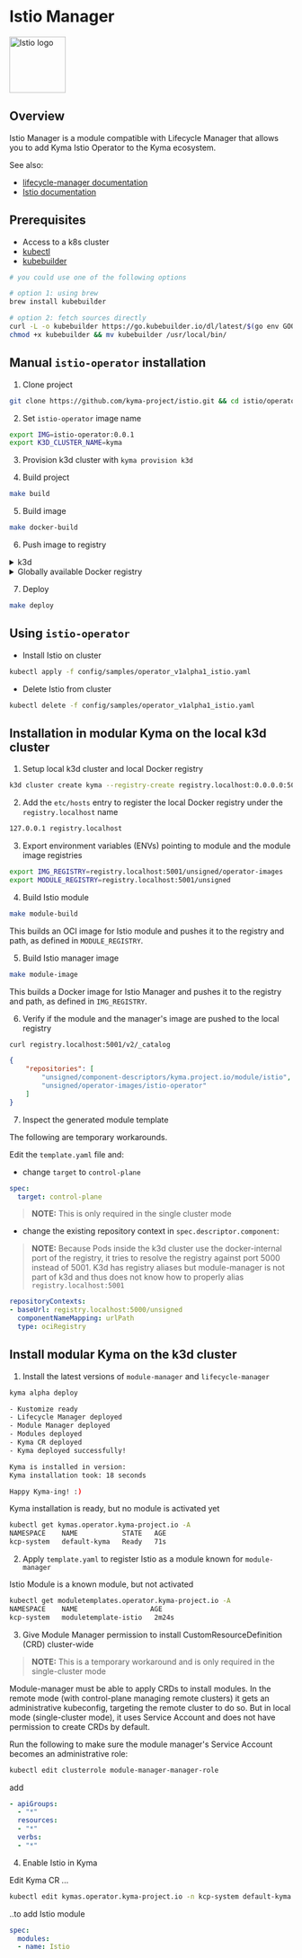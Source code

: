 # Istio Manager

<img src="https://istio.io/latest/img/istio-whitelogo-bluebackground-framed.svg" alt="Istio logo" style="height: 100px; width:100px;"/>

## Overview

Istio Manager is a module compatible with Lifecycle Manager that allows you to add Kyma Istio Operator to the Kyma ecosystem.

See also:

- [lifecycle-manager documentation](https://github.com/kyma-project/lifecycle-manager)
- [Istio documentation](https://https://istio.io/latest/)

## Prerequisites

- Access to a k8s cluster
- [kubectl](https://kubernetes.io/docs/tasks/tools/)
- [kubebuilder](https://book.kubebuilder.io/)

```bash
# you could use one of the following options

# option 1: using brew
brew install kubebuilder

# option 2: fetch sources directly
curl -L -o kubebuilder https://go.kubebuilder.io/dl/latest/$(go env GOOS)/$(go env GOARCH)
chmod +x kubebuilder && mv kubebuilder /usr/local/bin/
```

## Manual `istio-operator` installation

1. Clone project

```bash
git clone https://github.com/kyma-project/istio.git && cd istio/operator
```

2. Set `istio-operator` image name

```bash
export IMG=istio-operator:0.0.1
export K3D_CLUSTER_NAME=kyma
```

3. Provision k3d cluster with `kyma provision k3d`

4. Build project

```bash
make build
```

5. Build image

```bash
make docker-build
```

6. Push image to registry

<div tabs name="Push image" group="istio-operator-installation">
  <details>
  <summary label="k3d">
  k3d
  </summary>

   ```bash
   k3d image import $IMG -c $K3D_CLUSTER_NAME
   ```

  </details>
  <details>
  <summary label="Docker registry">
  Globally available Docker registry
  </summary>

   ```bash
   make docker-push
   ```

  </details>
</div>

7. Deploy

```bash
make deploy
```

## Using `istio-operator`

- Install Istio on cluster

```bash
kubectl apply -f config/samples/operator_v1alpha1_istio.yaml
```

- Delete Istio from cluster

```bash
kubectl delete -f config/samples/operator_v1alpha1_istio.yaml
```

## Installation in modular Kyma on the local k3d cluster

1. Setup local k3d cluster and local Docker registry

```bash
k3d cluster create kyma --registry-create registry.localhost:0.0.0.0:5001
```

2. Add the `etc/hosts` entry to register the local Docker registry under the `registry.localhost` name

```bash
127.0.0.1 registry.localhost
```

3. Export environment variables (ENVs) pointing to module and the module image registries

```bash
export IMG_REGISTRY=registry.localhost:5001/unsigned/operator-images
export MODULE_REGISTRY=registry.localhost:5001/unsigned
```

4. Build Istio module

```bash
make module-build
```

This builds an OCI image for Istio module and pushes it to the registry and path, as defined in `MODULE_REGISTRY`.

5. Build Istio manager image

```bash
make module-image
```

This builds a Docker image for Istio Manager and pushes it to the registry and path, as defined in `IMG_REGISTRY`.

6. Verify if the module and the manager's image are pushed to the local registry

```bash
curl registry.localhost:5001/v2/_catalog
```

```json
{
    "repositories": [
        "unsigned/component-descriptors/kyma.project.io/module/istio",
        "unsigned/operator-images/istio-operator"
    ]
}
```

7. Inspect the generated module template

The following are temporary workarounds.

Edit the `template.yaml` file and:

- change `target` to `control-plane`

```yaml
spec:
  target: control-plane
```

>**NOTE:** This is only required in the single cluster mode

- change the existing repository context in `spec.descriptor.component`:

>**NOTE:** Because Pods inside the k3d cluster use the docker-internal port of the registry, it tries to resolve the registry against port 5000 instead of 5001. K3d has registry aliases but module-manager is not part of k3d and thus does not know how to properly alias `registry.localhost:5001`

```yaml
repositoryContexts:                                                                           
- baseUrl: registry.localhost:5000/unsigned                                                   
  componentNameMapping: urlPath                                                               
  type: ociRegistry
```

## Install modular Kyma on the k3d cluster

1. Install the latest versions of `module-manager` and `lifecycle-manager`

```bash
kyma alpha deploy

- Kustomize ready
- Lifecycle Manager deployed
- Module Manager deployed
- Modules deployed
- Kyma CR deployed
- Kyma deployed successfully!

Kyma is installed in version:
Kyma installation took: 18 seconds

Happy Kyma-ing! :)
```

Kyma installation is ready, but no module is activated yet

```bash
kubectl get kymas.operator.kyma-project.io -A
NAMESPACE    NAME           STATE   AGE
kcp-system   default-kyma   Ready   71s
```

2. Apply `template.yaml` to register Istio as a module known for `module-manager`

Istio Module is a known module, but not activated

```bash
kubectl get moduletemplates.operator.kyma-project.io -A 
NAMESPACE    NAME                  AGE
kcp-system   moduletemplate-istio   2m24s
```

3. Give Module Manager permission to install CustomResourceDefinition (CRD) cluster-wide

>**NOTE:** This is a temporary workaround and is only required in the single-cluster mode

Module-manager must be able to apply CRDs to install modules. In the remote mode (with control-plane managing remote clusters) it gets an administrative kubeconfig, targeting the remote cluster to do so. But in local mode (single-cluster mode), it uses Service Account and does not have permission to create CRDs by default.

Run the following to make sure the module manager's Service Account becomes an administrative role:

```bash
kubectl edit clusterrole module-manager-manager-role
```

add

```yaml
- apiGroups:                                                                                                                  
  - "*"                                                                                                                       
  resources:                                                                                                               
  - "*"                                                                                                                       
  verbs:                                                                                                                      
  - "*"
```

4. Enable Istio in Kyma

Edit Kyma CR ...

```bash
kubectl edit kymas.operator.kyma-project.io -n kcp-system default-kyma
```

..to add Istio module

```yaml
spec:
  modules:
  - name: Istio
```
